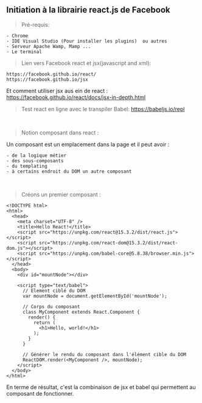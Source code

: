 Initiation à la librairie react.js de Facebook
----------------------------------------------


> Pré-requis:

    - Chrome
    - IDE Visual Studio (Pour installer les plugins)  ou autres
    - Serveur Apache Wamp, Mamp ...
    - Le terminal

> Lien vers Facebook react et jsx(javascript and xml):

    https://facebook.github.io/react/
    https://facebook.github.io/jsx

Et comment utiliser jsx aus ein de react : https://facebook.github.io/react/docs/jsx-in-depth.html

> Test react en ligne avec le transpiler Babel: https://babeljs.io/repl

&nbsp;
> Notion composant dans react :

Un composant est un emplacement dans la page et il peut avoir :

    - de la logique métier
    - des sous-composants
    - du templating
    - à certains endroit du DOM un autre composant

&nbsp;
> Créons un premier composant :


    <!DOCTYPE html>
    <html>
      <head>
        <meta charset="UTF-8" />
        <title>Hello React!</title>
        <script src="https://unpkg.com/react@15.3.2/dist/react.js"></script>
        <script src="https://unpkg.com/react-dom@15.3.2/dist/react-dom.js"></script>
        <script src="https://unpkg.com/babel-core@5.8.38/browser.min.js"></script>
      </head>
      <body>
        <div id="mountNode"></div>

        <script type="text/babel">
          // Element ciblé du DOM
          var mountNode = document.getElementById('mountNode');

          // Corps du composant
          class MyComponent extends React.Component {
            render() {
              return (
                <h1>Hello, world!</h1>
              );
            }
          }

          // Générer le rendu du composant dans l'élément cible du DOM
          ReactDOM.render(<MyComponent />, mountNode);
        </script>
      </body>
    </html>

En terme de résultat, c'est la combinaison de jsx et babel qui permettent au composant de fonctionner.